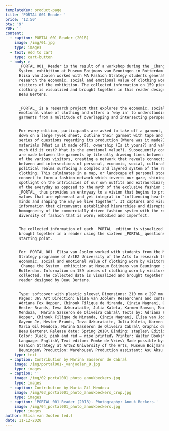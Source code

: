 ```yaml
---
templateKey: product-page
title: 'PORTAL 001 Reader '
price: '12.50'
btw: '9'
PDF: ''
content:
  - caption: PORTAL 001 Reader (2018)
    image: /img/01.jpg
    type: images
  - text: Add to cart
    type: cart-button
  - body: >-
      _PORTAL 001_ Reader is the result of a workshop during the _Change the
      System_ exhibition at Museum Boijmans van Beuningen in Rotterdam in which
      Elisa van Joolen worked with MA Fashion Strategy students generation 27 to
      research the economic, social and emotional value of clothing worn by
      visitors of the exhibition. The collected information on 159 pieces of
      clothing is visualized and brought together in this reader designed by
      Beau Bertens.


      _PORTAL_ is a research project that explores the economic, social and
      emotional value of clothing and offers a ‘way in’ to understanding
      garments from a multitude of overlapping and intersecting perspectives.


      For every edition, participants are asked to take off a garment, lay it
      down on a large Tyvek sheet, outline their garment with tape and answer a
      series of questions regarding its production (Where was it made?),
      materials (What is it made of?), ownership (Is it yours?) and value (How
      much did it cost? What is the emotional value?). Subsequently connections
      are made between the garments by literally drawing lines between the items
      of the various visitors, creating a network that reveals connections
      between and intersections of personal, economic, social, cultural and
      political realms surfacing a complex and layered system of the reality of
      clothing. This culminates in a map, or landscape of personal stories that
      connect to form a fashion network which inverts our gaze, shining a
      spotlight on the intricacies of our own outfits and extraordinary aspects
      of the everyday as opposed to the myth of the exclusive fashion image.
      _PORTAL_ thus provides an entryway to a vision that begins to prioritise
      values that are ephemeral and yet integral in “influencing hearts and
      minds and shaping the way we live together”. It captures and visualises
      information that circumvents established hierarchies and disrupts the
      homogeneity of the commercially driven fashion system with the refreshing
      diversity of fashion that is worn; embodied and imperfect.


      The collected information of each _PORTAL_ edition is visualized and
      brought together in a reader using the sixteen _PORTAL_ questions as their
      starting point.


      For _PORTAL 001_ Elisa van Joolen worked with students from the MA Fashion
      Strategy programme of ArtEZ University of the Arts to research the
      economic, social and emotional value of clothing worn by visitors of the
      _Change the System_ exhibition at Museum Boijmans van Beuningen in
      Rotterdam. Information on 159 pieces of clothing worn by visitors was
      collected. The collected data is visualized and brought together in a
      reader designed by Beau Bertens.


      Type: softcover with plastic sleeve\ Dimensions: 210 mm x 297 mm portrait\
      Pages: 36\ Art Direction: Elisa van Joolen\ Researchers and contributors:
      Adriana Fox Hopper, Chinouk Filique de Miranda, Cinzia Magnani, Gayeon Je,
      Hester Brands, Ieva Uzkurataite, Julia Kaleta, Karmen Samson, Maria Gil
      Mendoza,  Marina Sasseron de Oliveira Cabral\ Texts by: Adriana Fox
      Hopper, Chinouk Filique de Miranda, Cinzia Magnani, Elisa van Joolen,
      Gayeon Je, Hester Brands, Ieva Uzkurataite, Julia Kaleta, Karmen Samson,
      Maria Gil Mendoza, Marina Sasseron de Oliveira Cabral\ Graphic design:
      Beau Bertens\ Release date: Spring 2018\ Binding: staples\ Edition: 300\
      Color: Black, pink and red – riso printed\ Printer: Walter Books\
      Language: English\ Text editor: Femke de Vries\ Made possible by: MA
      Fashion Strategy at ArtEZ University of the Arts, Museum Boijmans van
      Beuningen\ Production: Warehouse\ Production assistant: Asu Aksu
    type: text
  - caption: Contribution by Marina Sasseron de Cabral
    image: /img/portal001-_vanjoolen_9.jpg
    type: images
  - caption: ''
    image: /img/02_portal001_photo_anoukbeckers.jpg
    type: images
  - caption: Contribution by Maria Gil Mendoza
    image: /img/03_portal001_photo_anoukbeckers_crop.jpg
    type: images
  - caption: 'PORTAL 001 Reader (2018). Photography: Anouk Beckers.'
    image: /img/04_portal001_photo_anoukbeckers.jpg
    type: images
author: Elisa van Joolen (ed.)
date: 11-12-2020
---
```



